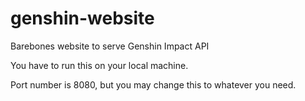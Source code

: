 # genshin-website
Barebones website to serve Genshin Impact API

You have to run this on your local machine.

Port number is 8080, but you may change this to whatever you need.
